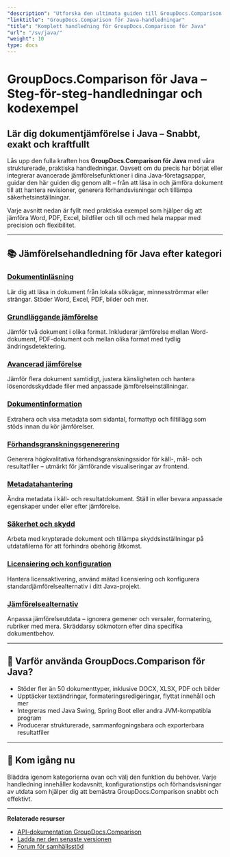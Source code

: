 ```yaml
---
"description": "Utforska den ultimata guiden till GroupDocs.Comparison för Java med kategoriserade handledningar som täcker dokumentjämförelse, ändringsspårning, metadata och mer."
"linktitle": "GroupDocs.Comparison för Java-handledningar"
"title": "Komplett handledning för GroupDocs.Comparison för Java"
"url": "/sv/java/"
"weight": 10
type: docs
---
```

# GroupDocs.Comparison för Java – Steg-för-steg-handledningar och kodexempel

## Lär dig dokumentjämförelse i Java – Snabbt, exakt och kraftfullt

Lås upp den fulla kraften hos **GroupDocs.Comparison för Java** med våra strukturerade, praktiska handledningar. Oavsett om du precis har börjat eller integrerar avancerade jämförelsefunktioner i dina Java-företagsappar, guidar den här guiden dig genom allt – från att läsa in och jämföra dokument till att hantera revisioner, generera förhandsvisningar och tillämpa säkerhetsinställningar.

Varje avsnitt nedan är fyllt med praktiska exempel som hjälper dig att jämföra Word, PDF, Excel, bildfiler och till och med hela mappar med precision och flexibilitet.

---

## 📚 Jämförelsehandledning för Java efter kategori

### [Dokumentinläsning](./document-loading)
Lär dig att läsa in dokument från lokala sökvägar, minnesströmmar eller strängar. Stöder Word, Excel, PDF, bilder och mer.

### [Grundläggande jämförelse](./basic-comparison)
Jämför två dokument i olika format. Inkluderar jämförelse mellan Word-dokument, PDF-dokument och mellan olika format med tydlig ändringsdetektering.

### [Avancerad jämförelse](./advanced-comparison)
Jämför flera dokument samtidigt, justera känsligheten och hantera lösenordsskyddade filer med anpassade jämförelseinställningar.

### [Dokumentinformation](./document-information)
Extrahera och visa metadata som sidantal, formattyp och filtillägg som stöds innan du kör jämförelser.

### [Förhandsgranskningsgenerering](./preview-generation)
Generera högkvalitativa förhandsgranskningssidor för käll-, mål- och resultatfiler – utmärkt för jämförande visualiseringar av frontend.

### [Metadatahantering](./metadata-management)
Ändra metadata i käll- och resultatdokument. Ställ in eller bevara anpassade egenskaper under eller efter jämförelse.

### [Säkerhet och skydd](./security-protection)
Arbeta med krypterade dokument och tillämpa skyddsinställningar på utdatafilerna för att förhindra obehörig åtkomst.

### [Licensiering och konfiguration](./licensing-configuration)
Hantera licensaktivering, använd mätad licensiering och konfigurera standardjämförelsealternativ i ditt Java-projekt.

### [Jämförelsealternativ](./comparison-options)
Anpassa jämförelseutdata – ignorera gemener och versaler, formatering, rubriker med mera. Skräddarsy sökmotorn efter dina specifika dokumentbehov.

---

## 🚀 Varför använda GroupDocs.Comparison för Java?

- Stöder fler än 50 dokumenttyper, inklusive DOCX, XLSX, PDF och bilder  
- Upptäcker textändringar, formateringsredigeringar, flyttat innehåll och mer  
- Integreras med Java Swing, Spring Boot eller andra JVM-kompatibla program  
- Producerar strukturerade, sammanfogningsbara och exporterbara resultatfiler  

---

## 🧠 Kom igång nu

Bläddra igenom kategorierna ovan och välj den funktion du behöver. Varje handledning innehåller kodavsnitt, konfigurationstips och förhandsvisningar av utdata som hjälper dig att bemästra GroupDocs.Comparison snabbt och effektivt.

---

**Relaterade resurser**  
- [API-dokumentation GroupDocs.Comparison](https://references.groupdocs.com/comparison/java/)  
- [Ladda ner den senaste versionen](https://releases.groupdocs.com/comparison/java/)  
- [Forum för samhällsstöd](https://forum.groupdocs.com/c/comparison/)